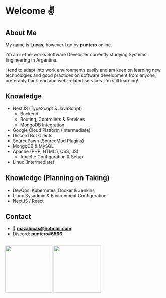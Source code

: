 # Welcome ✌
## About Me
My name is **Lucas**, however I go by **puntero** online.

I'm an in-the-works Software Developer currently studying Systems' Engineering in Argentina.

I tend to adapt into work environments easily and am keen on learning new technologies and good practices on software development from anyone, preferably back-end and web-related services. I'm still learning!

## Knowledge
- NestJS (TypeScript & JavaScript)
   - Backend
   - Routing, Controllers & Services
   - MongoDB Integration
- Google Cloud Platform (Intermediate)
- Discord Bot Clients
- SourcePawn (SourceMod Plugins)
- MongoDB & MySQL
- Apache (PHP, HTML5, CSS, JS)
   - Apache Configuration & Setup
- Linux (Intermediate)

## Knowledge (Planning on Taking)
- DevOps: Kubernetes, Docker & Jenkins
- Linux Sysadmin & Environment Configuration
- NextJS / React

## Contact

* 📧 **mazalucas@hotmail.com**
* Discord: **puntero#6566**

<p style="float: left;">
   <img src="https://github-readme-stats.vercel.app/api?username=punteroo&show_icons=true&count_private=true" height="150">
   <img src="https://github-readme-stats.vercel.app/api/top-langs/?username=punteroo&show_icons=true&count_private=true&layout=compact" height="150">
</p>
